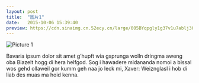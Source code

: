 ```yaml
---
layout: post
title:  "图片1"
date:   2015-10-06 15:39:40
preview: https://cdn.sinaimg.cn.52ecy.cn/large/005BYqpgly1g37v1u7ablj30jg0jgt9p.jpg
---
```


![Picture 1](https://cdn.sinaimg.cn.52ecy.cn/large/005BYqpgly1g37v1u7ablj30jg0jgt9p.jpg)

Bavaria ipsum dolor sit amet g’hupft wia gsprunga wolln dringma aweng oba Biazelt hogg di hera helfgod. Sog i hawadere midananda nomoi a bissal wos gehd ollaweil gor kumm geh naa jo leck mi, Xaver: Weiznglasl i hob di liab des muas ma hoid kenna.
